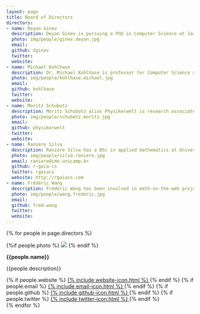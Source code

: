 ```yaml
---
layout: page
title: Board of Directors
directors:
- name: Deyan Ginev
  description: Deyan Ginev is pursuing a PhD in Computer Science at Jacobs University Bremen, with a focus on semantic enrichment of TeX formulas into Content MathML. He is also a core developer for LaTeXML, Authorea and PlanetMath.
  photo: img/people/ginev.deyan.jpg
  email:
  github: dginev
  twitter:
  website:
- name: Michael Kohlhase
  description: Dr. Michael Kohlhase is professor for Computer Science at Jacobs University Bremen. His research interests range from automated reasoning to eLearning via natural language semantics and the Semantic Web.
  photo: img/people/kohlhase.michael.jpg
  email:
  github: kohlhase
  twitter:
  website:
- name: Moritz Schubotz
  description: Moritz Schubotz alias Physikerwelt is research associate at Technische Universität Berlin. His research vision is to find instantiations of mathematical concepts independent of the concrete representation in huge corpora of human readable documents.
  photo: img/people/schubotz.moritz.jpg
  email:
  github: physikerwelt
  twitter:
  website:
- name: Raniere Silva
  description: Raniere Silva has a BSc in applied mathematics at University of Campinas and involved with MathML as a enthusiastic. He is also a core developer for Software Carpentry.
  photo: img/people/silva.raniere.jpg
  email: raniere@ime.unicamp.br
  github: r-gaia-cs
  twitter: rgaiacs
  website: http://rgaiacs.com
- name: Frédéric Wang
  description: Frédéric Wang has been involved in math-on-the-web projects for several years, including MathML implementations of web rendering engines. He holds a master degree in pure mathematics and an engineer's degree in computer science.
  photo: img/people/wang.frederic.jpg
  email:
  github: fred-wang
  twitter:
  website:
---
```


{% for people in page.directors %}
<div class="people">
<div class="people-photo">
{%if people.photo %}
<img src="{{people.photo}}">
{% endif %}
</div>
<div class="people-info">
<p><strong>{{people.name}}</strong></p>
<p>{{people.description}}</p>
{% if people.website %}
<a href="{{people.website}}">
<span class="icon">{% include website-icon.html %}</span>
</a>
{% endif %}
{% if people.email %}
<a href="mailto:{{people.email}}">
<span class="icon">{% include email-icon.html %}</span>
</a>
{% endif %}
{% if people.github %}
<a href="http://github.com/{{people.github}}">
<span class="icon">{% include github-icon.html %}</span>
</a>
{% endif %}
{% if people.twitter %}
<a href="http://twitter.com/{{people.twitter}}">
<span class="icon">{% include twitter-icon.html %}</span>
</a>
{% endif %}
</div>
</div>
{% endfor %}
